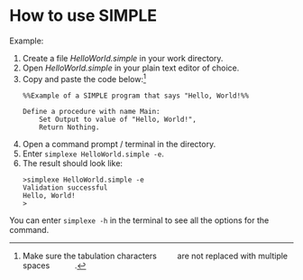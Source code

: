 # How to use SIMPLE

Example:

1) Create a file _HelloWorld.simple_ in your work directory.
2) Open _HelloWorld.simple_ in your plain text editor of choice.
3) Copy and paste the code below:[^note]
    ```
   %%Example of a SIMPLE program that says "Hello, World!%%
   
   Define a procedure with name Main:
        Set Output to value of "Hello, World!",
        Return Nothing.

    ```
4) Open a command prompt / terminal in the directory.
5) Enter `simplexe HelloWorld.simple -e`.
6) The result should look like:
    ```
   >simplexe HelloWorld.simple -e
   Validation successful
   Hello, World!
   >
    ```
You can enter `simplexe -h` in the terminal to see all the options for the command.

[^note]: Make sure the tabulation characters `    ` are not replaced with multiple spaces ` ` ` ` ` ` ` `.
